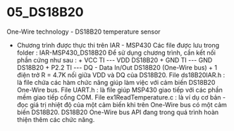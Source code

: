 # 05_DS18B20
One-Wire technology - DS18B20 temperature sensor
+ Chương trình được thực thi trên IAR - MSP430
	Các file được lưu trong folder : IAR-MSP430_DS18B20
	Để sử dụng chương trình, cần kết nối phần cứng như sau : 
   		+ VCC TI  --- VDD DS18B20 
		+ GND TI  --- GND DS18B20
		+ P2.2 TI --- DQ - Data In/Out DS18B20 (One-Wire bus)
		+ 1 điện trở R = 4.7K nối giữa VDD và DQ của DS18B20. 
	File ds18B20IAR.h	  : là file chứa các hàm chức năng giúp làm việc với cảm biến DS18B20 One-Wire bus. 
	File UART.h		  : là file giúp MSP430 giao tiếp với các phần mềm giao tiếp cổng COM.
	File ex1ReadTemperature.c : là ví dụ cơ bản - đọc giá trị nhiệt độ của một cảm biến khi trên One-Wire bus có một cảm biến 					DS18B20.
	DS18B20 One-Wire bus API đang trong quá trình hoàn thiện thêm các chức năng. 
